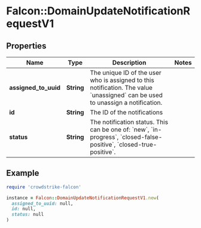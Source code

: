 # Falcon::DomainUpdateNotificationRequestV1

## Properties

| Name | Type | Description | Notes |
| ---- | ---- | ----------- | ----- |
| **assigned_to_uuid** | **String** | The unique ID of the user who is assigned to this notification. The value &#x60;unassigned&#x60; can be used to unassign a notification. |  |
| **id** | **String** | The ID of the notifications |  |
| **status** | **String** | The notification status. This can be one of: &#x60;new&#x60;, &#x60;in-progress&#x60;, &#x60;closed-false-positive&#x60;, &#x60;closed-true-positive&#x60;. |  |

## Example

```ruby
require 'crowdstrike-falcon'

instance = Falcon::DomainUpdateNotificationRequestV1.new(
  assigned_to_uuid: null,
  id: null,
  status: null
)
```

